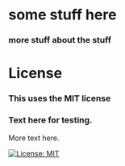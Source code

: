 # some stuff here

### more stuff about the stuff

# License

### This uses the MIT license

### Text here for testing.

More text here.

[![License: MIT](https://img.shields.io/badge/License-MIT-yellow.svg)](https://opensource.org/licenses/MIT)
